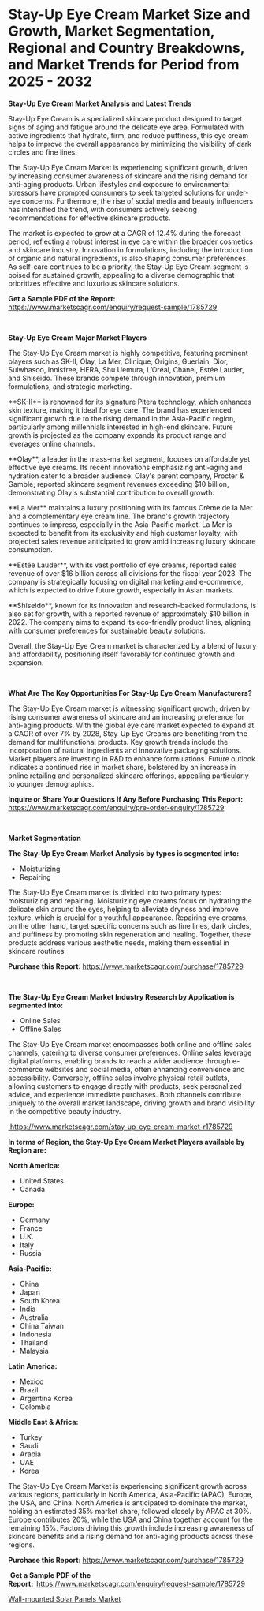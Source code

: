 <p><h1>Stay-Up Eye Cream Market Size and Growth, Market Segmentation, Regional and Country Breakdowns, and Market Trends for Period from 2025 -  2032</h1></p><p><strong>Stay-Up Eye Cream Market Analysis and Latest Trends</strong></p>
<p><p>Stay-Up Eye Cream is a specialized skincare product designed to target signs of aging and fatigue around the delicate eye area. Formulated with active ingredients that hydrate, firm, and reduce puffiness, this eye cream helps to improve the overall appearance by minimizing the visibility of dark circles and fine lines.</p><p>The Stay-Up Eye Cream Market is experiencing significant growth, driven by increasing consumer awareness of skincare and the rising demand for anti-aging products. Urban lifestyles and exposure to environmental stressors have prompted consumers to seek targeted solutions for under-eye concerns. Furthermore, the rise of social media and beauty influencers has intensified the trend, with consumers actively seeking recommendations for effective skincare products.</p><p>The market is expected to grow at a CAGR of 12.4% during the forecast period, reflecting a robust interest in eye care within the broader cosmetics and skincare industry. Innovation in formulations, including the introduction of organic and natural ingredients, is also shaping consumer preferences. As self-care continues to be a priority, the Stay-Up Eye Cream segment is poised for sustained growth, appealing to a diverse demographic that prioritizes effective and luxurious skincare solutions.</p></p>
<p><strong>Get a Sample PDF of the Report:&nbsp;</strong> <a href="https://www.marketscagr.com/enquiry/request-sample/1785729?utm_campaign=2465&utm_medium=2&utm_source=Github&utm_content=ia&utm_term=25032025&utm_id=stay-up-eye-cream">https://www.marketscagr.com/enquiry/request-sample/1785729</a></p>
<p>&nbsp;</p>
<p><strong>Stay-Up Eye Cream Major Market Players</strong></p>
<p><p>The Stay-Up Eye Cream market is highly competitive, featuring prominent players such as SK-II, Olay, La Mer, Clinique, Origins, Guerlain, Dior, Sulwhasoo, Innisfree, HERA, Shu Uemura, L’Oréal, Chanel, Estée Lauder, and Shiseido. These brands compete through innovation, premium formulations, and strategic marketing.</p><p>**SK-II** is renowned for its signature Pitera technology, which enhances skin texture, making it ideal for eye care. The brand has experienced significant growth due to the rising demand in the Asia-Pacific region, particularly among millennials interested in high-end skincare. Future growth is projected as the company expands its product range and leverages online channels.</p><p>**Olay**, a leader in the mass-market segment, focuses on affordable yet effective eye creams. Its recent innovations emphasizing anti-aging and hydration cater to a broader audience. Olay's parent company, Procter & Gamble, reported skincare segment revenues exceeding $10 billion, demonstrating Olay's substantial contribution to overall growth.</p><p>**La Mer** maintains a luxury positioning with its famous Crème de la Mer and a complementary eye cream line. The brand's growth trajectory continues to impress, especially in the Asia-Pacific market. La Mer is expected to benefit from its exclusivity and high customer loyalty, with projected sales revenue anticipated to grow amid increasing luxury skincare consumption.</p><p>**Estée Lauder**, with its vast portfolio of eye creams, reported sales revenue of over $16 billion across all divisions for the fiscal year 2023. The company is strategically focusing on digital marketing and e-commerce, which is expected to drive future growth, especially in Asian markets.</p><p>**Shiseido**, known for its innovation and research-backed formulations, is also set for growth, with a reported revenue of approximately $10 billion in 2022. The company aims to expand its eco-friendly product lines, aligning with consumer preferences for sustainable beauty solutions.</p><p>Overall, the Stay-Up Eye Cream market is characterized by a blend of luxury and affordability, positioning itself favorably for continued growth and expansion.</p></p>
<p>&nbsp;</p>
<p><strong>What Are The Key Opportunities For Stay-Up Eye Cream Manufacturers?</strong></p>
<p><p>The Stay-Up Eye Cream market is witnessing significant growth, driven by rising consumer awareness of skincare and an increasing preference for anti-aging products. With the global eye care market expected to expand at a CAGR of over 7% by 2028, Stay-Up Eye Creams are benefiting from the demand for multifunctional products. Key growth trends include the incorporation of natural ingredients and innovative packaging solutions. Market players are investing in R&D to enhance formulations. Future outlook indicates a continued rise in market share, bolstered by an increase in online retailing and personalized skincare offerings, appealing particularly to younger demographics.</p></p>
<p><strong>Inquire or Share Your Questions If Any Before Purchasing This Report:</strong> <a href="https://www.marketscagr.com/enquiry/pre-order-enquiry/1785729?utm_campaign=2465&utm_medium=2&utm_source=Github&utm_content=ia&utm_term=25032025&utm_id=stay-up-eye-cream">https://www.marketscagr.com/enquiry/pre-order-enquiry/1785729</a></p>
<p>&nbsp;</p>
<p><strong>Market Segmentation</strong></p>
<p><strong>The Stay-Up Eye Cream Market Analysis by types is segmented into:</strong></p>
<p><ul><li>Moisturizing</li><li>Repairing</li></ul></p>
<p><p>The Stay-Up Eye Cream market is divided into two primary types: moisturizing and repairing. Moisturizing eye creams focus on hydrating the delicate skin around the eyes, helping to alleviate dryness and improve texture, which is crucial for a youthful appearance. Repairing eye creams, on the other hand, target specific concerns such as fine lines, dark circles, and puffiness by promoting skin regeneration and healing. Together, these products address various aesthetic needs, making them essential in skincare routines.</p></p>
<p><strong>Purchase this Report:&nbsp;</strong><a href="https://www.marketscagr.com/purchase/1785729?utm_campaign=2465&utm_medium=2&utm_source=Github&utm_content=ia&utm_term=25032025&utm_id=stay-up-eye-cream">https://www.marketscagr.com/purchase/1785729</a></p>
<p>&nbsp;</p>
<p><strong>The Stay-Up Eye Cream Market Industry Research by Application is segmented into:</strong></p>
<p><ul><li>Online Sales</li><li>Offline Sales</li></ul></p>
<p><p>The Stay-Up Eye Cream market encompasses both online and offline sales channels, catering to diverse consumer preferences. Online sales leverage digital platforms, enabling brands to reach a wider audience through e-commerce websites and social media, often enhancing convenience and accessibility. Conversely, offline sales involve physical retail outlets, allowing customers to engage directly with products, seek personalized advice, and experience immediate purchases. Both channels contribute uniquely to the overall market landscape, driving growth and brand visibility in the competitive beauty industry.</p></p>
<p><a href="https://www.marketscagr.com/stay-up-eye-cream-market-r1785729?utm_campaign=2465&utm_medium=2&utm_source=Github&utm_content=ia&utm_term=25032025&utm_id=stay-up-eye-cream">&nbsp;https://www.marketscagr.com/stay-up-eye-cream-market-r1785729</a></p>
<p><strong>In terms of Region, the Stay-Up Eye Cream Market Players available by Region are:</strong></p>
<p>
    <p> <strong> North America: </strong>
        <ul>
            <li>United States</li>
            <li>Canada</li>
        </ul>
        </p> 
    <p> <strong> Europe: </strong>
        <ul>
            <li>Germany</li>
            <li>France</li>
            <li>U.K.</li>
            <li>Italy</li>
            <li>Russia</li>
        </ul>
        </p> 
    <p> <strong> Asia-Pacific: </strong>
        <ul>
            <li>China</li>
            <li>Japan</li>
            <li>South Korea</li>
            <li>India</li>
            <li>Australia</li>
            <li>China Taiwan</li>
            <li>Indonesia</li>
            <li>Thailand</li>
            <li>Malaysia</li>
        </ul>
        </p> 
    <p> <strong> Latin America: </strong>
        <ul>
            <li>Mexico</li>
            <li>Brazil</li>
            <li>Argentina Korea</li>
            <li>Colombia</li>
        </ul>
        </p> 
    <p> <strong> Middle East & Africa: </strong>
        <ul>
            <li>Turkey</li>
            <li>Saudi</li>
            <li>Arabia</li>
            <li>UAE</li>
            <li>Korea</li>
        </ul>
    </p>
    </p>
<p><p>The Stay-Up Eye Cream Market is experiencing significant growth across various regions, particularly in North America, Asia-Pacific (APAC), Europe, the USA, and China. North America is anticipated to dominate the market, holding an estimated 35% market share, followed closely by APAC at 30%. Europe contributes 20%, while the USA and China together account for the remaining 15%. Factors driving this growth include increasing awareness of skincare benefits and a rising demand for anti-aging products across these regions.</p></p>
<p><strong>Purchase this Report: </strong><a href="https://www.marketscagr.com/purchase/1785729?utm_campaign=2465&utm_medium=2&utm_source=Github&utm_content=ia&utm_term=25032025&utm_id=stay-up-eye-cream">https://www.marketscagr.com/purchase/1785729</a></p>
<p>&nbsp;<strong>Get a Sample PDF of the Report:&nbsp;&nbsp;</strong><a href="https://www.marketscagr.com/enquiry/request-sample/1785729?utm_campaign=2465&utm_medium=2&utm_source=Github&utm_content=ia&utm_term=25032025&utm_id=stay-up-eye-cream">https://www.marketscagr.com/enquiry/request-sample/1785729</a></p>
<p><strong></strong></p>
<p><p><a href="https://github.com/FahadAhmed223/Market-Research-Report-List-1/blob/main/wall-mounted-solar-panels-market.md?utm_campaign=2465&utm_medium=2&utm_source=Github&utm_content=ia&utm_term=25032025&utm_id=stay-up-eye-cream">Wall-mounted Solar Panels Market</a></p></p>
